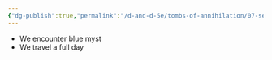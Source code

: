 ```yaml
---
{"dg-publish":true,"permalink":"/d-and-d-5e/tombs-of-annihilation/07-session-notes/session-06/y5-m3-d17/","noteIcon":"","created":"2025-08-20T19:57:53.637-05:00","updated":"2025-08-20T20:12:10.593-05:00"}
---
```


- We encounter blue myst
- We travel a full day